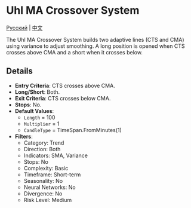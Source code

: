 # Uhl MA Crossover System
[Русский](README_ru.md) | [中文](README_cn.md)

The Uhl MA Crossover System builds two adaptive lines (CTS and CMA) using variance to adjust smoothing. A long position is opened when CTS crosses above CMA and a short when it crosses below.

## Details

- **Entry Criteria**: CTS crosses above CMA.
- **Long/Short**: Both.
- **Exit Criteria**: CTS crosses below CMA.
- **Stops**: No.
- **Default Values**:
  - `Length` = 100
  - `Multiplier` = 1
  - `CandleType` = TimeSpan.FromMinutes(1)
- **Filters**:
  - Category: Trend
  - Direction: Both
  - Indicators: SMA, Variance
  - Stops: No
  - Complexity: Basic
  - Timeframe: Short-term
  - Seasonality: No
  - Neural Networks: No
  - Divergence: No
  - Risk Level: Medium
